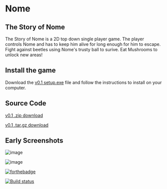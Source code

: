 # Nome
## The Story of Nome

The Story of Nome is a 2D top down single player game. The player controls Nome and has to keep him alive for long enough for him to escape. Fight against beetles using Nome's trusty ball to surive. Eat Mushrooms to unlock new areas!

## Install the game 
Download the <a href="https://1drv.ms/u/s!AuOFTIjdOXFWh45ieIzbIMApHN3Rrw" target="_blank">v0.1 setup.exe</a> file and follow the instructions to install on your computer.

## Source Code
<a href="https://github.com/thingmonster/nome/archive/v0.1.zip">v0.1 .zip download</a>

<a href="https://github.com/thingmonster/nome/archive/v0.1.tar.gz">v0.1 .tar.gz download</a>

## Early Screenshots
![image](https://user-images.githubusercontent.com/24362260/38470049-8bb83bd8-3b55-11e8-87a6-e9020be6b5e0.png)

![image](https://user-images.githubusercontent.com/24362260/38470037-6ad6ff4e-3b55-11e8-989d-e44cbaeb0155.png)

[![forthebadge](https://forthebadge.com/images/badges/made-with-c-plus-plus.svg)](https://forthebadge.com)

[![Build status](https://ci.appveyor.com/api/projects/status/pf80ga951mt102yy?svg=true)](https://ci.appveyor.com/project/EarlMurray/nome)

